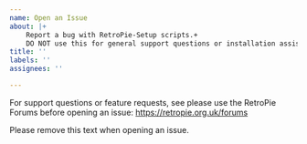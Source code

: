 ```yaml
---
name: Open an Issue
about: |+
    Report a bug with RetroPie-Setup scripts.+
    DO NOT use this for general support questions or installation assistance !
title: ''
labels: ''
assignees: ''

---
```

For support questions or feature requests, see please use the RetroPie Forums before opening an issue:
https://retropie.org.uk/forums

Please remove this text when opening an issue.

